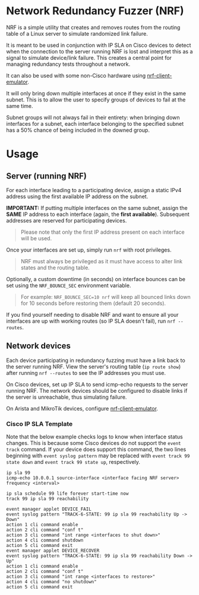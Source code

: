 # Network Redundancy Fuzzer (NRF)
NRF is a simple utility that creates and removes routes from the routing table of a Linux server to simulate randomized link failure.

It is meant to be used in conjunction with IP SLA on Cisco devices to detect when the connection to the server running NRF is lost and interpret this as a signal to simulate device/link failure. This creates a central point for managing redundancy tests throughout a network.

It can also be used with some non-Cisco hardware using [nrf-client-emulator](https://github.com/rwinkhart/nrf-client-emulator).

It will only bring down multiple interfaces at once if they exist in the same subnet. This is to allow the user to specify groups of devices to fail at the same time.

Subnet groups will not always fail in their entirety: when bringing down interfaces for a subnet, each interface belonging to the specified subnet has a 50% chance of being included in the downed group.

# Usage
## Server (running NRF)
For each interface leading to a participating device, assign a static IPv4 address using the first available IP address on the subnet. 

**IMPORTANT:** If putting multiple interfaces on the same subnet, assign the **SAME** IP address to each interface (again, the **first available**). Subsequent addresses are reserved for participating devices.
>Please note that only the first IP address present on each interface will be used.

Once your interfaces are set up, simply run `nrf` with root privileges.
>NRF must always be privileged as it must have access to alter link states and the routing table.

Optionally, a custom downtime (in seconds) on interface bounces can be set using the `NRF_BOUNCE_SEC` environment variable.
>For example: `NRF_BOUNCE_SEC=10 nrf` will keep all bounced links down for 10 seconds before restoring them (default 20 seconds).

If you find yourself needing to disable NRF and want to ensure all your interfaces are up with working routes (so IP SLA doesn't fail), run `nrf --routes`.

## Network devices
Each device participating in redundancy fuzzing must have a link back to the server running NRF. View the server's routing table (`ip route show`) after running `nrf --routes` to see the IP addresses you must use.

On Cisco devices, set up IP SLA to send icmp-echo requests to the server running NRF. The network devices should be configured to disable links if the server is unreachable, thus simulating failure.

On Arista and MikroTik devices, configure [nrf-client-emulator](https://github.com/rwinkhart/nrf-client-emulator).

### Cisco IP SLA Template
Note that the below example checks logs to know when interface status changes.
This is because some Cisco devices do not support the `event track` command.
If your device does support this command, the two lines beginning with `event syslog pattern`
may be replaced with `event track 99 state down` and `event track 99 state up`, respectively.
```
ip sla 99
icmp-echo 10.0.0.1 source-interface <interface facing NRF server>
frequency <interval>

ip sla schedule 99 life forever start-time now
track 99 ip sla 99 reachability

event manager applet DEVICE_FAIL
event syslog pattern "TRACK-6-STATE: 99 ip sla 99 reachability Up -> Down"
action 1 cli command enable
action 2 cli command "conf t"
action 3 cli command "int range <interfaces to shut down>"
action 4 cli command shutdown
action 5 cli command exit
event manager applet DEVICE_RECOVER
event syslog pattern "TRACK-6-STATE: 99 ip sla 99 reachability Down -> Up"
action 1 cli command enable
action 2 cli command "conf t"
action 3 cli command "int range <interfaces to restore>"
action 4 cli command "no shutdown"
action 5 cli command exit
```
